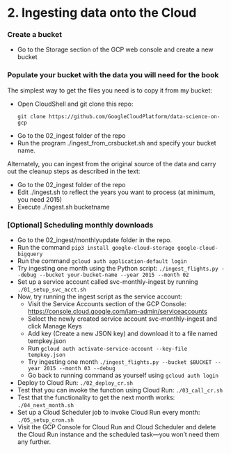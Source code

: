 # 2. Ingesting data onto the Cloud

### Create a bucket
* Go to the Storage section of the GCP web console and create a new bucket

### Populate your bucket with the data you will need for the book
The simplest way to get the files you need is to copy it from my bucket:
* Open CloudShell and git clone this repo:
    ```
    git clone https://github.com/GoogleCloudPlatform/data-science-on-gcp
    ```
* Go to the 02_ingest folder of the repo
* Run the program ./ingest_from_crsbucket.sh and specify your bucket name.

Alternately, you can ingest from the original source of the data and carry out the cleanup steps as described in the text:
* Go to the 02_ingest folder of the repo
* Edit ./ingest.sh to reflect the years you want to process (at minimum, you need 2015)
* Execute ./ingest.sh bucketname

### [Optional] Scheduling monthly downloads
* Go to the 02_ingest/monthlyupdate folder in the repo.
* Run the command `pip3 install google-cloud-storage google-cloud-bigquery`
* Run the command `gcloud auth application-default login`
* Try ingesting one month using the Python script: `./ingest_flights.py --debug --bucket your-bucket-name --year 2015 --month 02` 
* Set up a service account called svc-monthly-ingest by running `./01_setup_svc_acct.sh`
* Now, try running the ingest script as the service account:
  * Visit the Service Accounts section of the GCP Console: https://console.cloud.google.com/iam-admin/serviceaccounts
  * Select the newly created service account svc-monthly-ingest and click Manage Keys
  * Add key (Create a new JSON key) and download it to a file named tempkey.json
  * Run `gcloud auth activate-service-account --key-file tempkey.json`
  * Try ingesting one month `./ingest_flights.py --bucket $BUCKET --year 2015 --month 03 --debug`
  * Go back to running command as yourself using `gcloud auth login`
* Deploy to Cloud Run: `./02_deploy_cr.sh`
* Test that you can invoke the function using Cloud Run: `./03_call_cr.sh`
* Test that the functionality to get the next month works: `./04_next_month.sh`
* Set up a Cloud Scheduler job to invoke Cloud Run every month: `./05_setup_cron.sh`
* Visit the GCP Console for Cloud Run and Cloud Scheduler and delete the Cloud Run instance and the scheduled task—you won’t need them any further.
